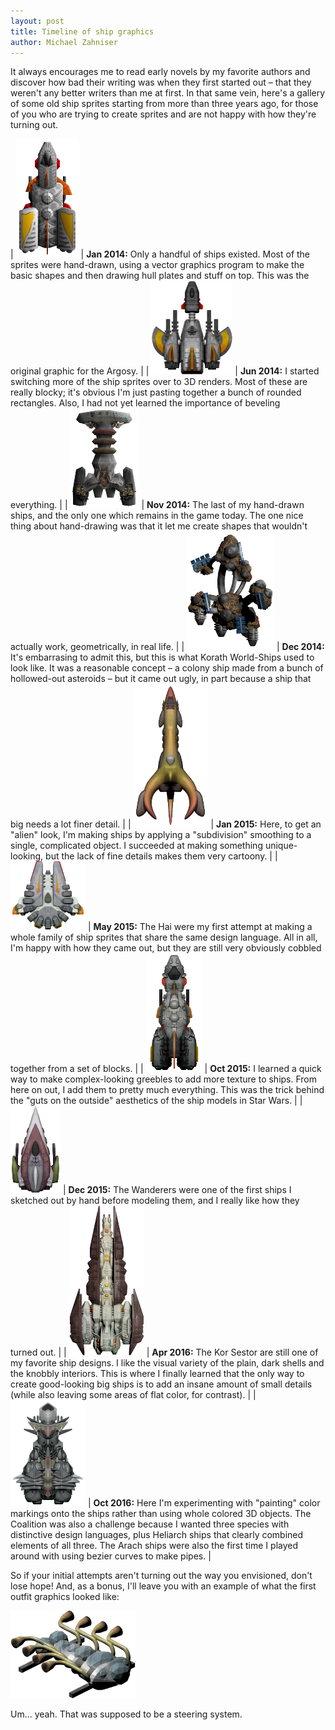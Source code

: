 ```yaml
---
layout: post
title: Timeline of ship graphics
author: Michael Zahniser
---
```

It always encourages me to read early novels by my favorite authors and discover how bad their writing was when they first started out &ndash; that they weren't any better writers than me at first. In that same vein, here's a gallery of some old ship sprites starting from more than three years ago, for those of you who are trying to create sprites and are not happy with how they're turning out.

| <img class="centered shadowed" src="/images/timeline/argosy.png" width="100" height="190" /> | **Jan 2014:** Only a handful of ships existed. Most of the sprites were hand-drawn, using a vector graphics program to make the basic shapes and then drawing hull plates and stuff on top. This was the original graphic for the Argosy. |
| <img class="centered shadowed" src="https://raw.githubusercontent.com/endless-sky/endless-sky/master/images/ship/firebird.png" width="130" height="150" /> | **Jun 2014:** I started switching more of the ship sprites over to 3D renders. Most of these are really blocky; it's obvious I'm just pasting together a bunch of rounded rectangles. Also, I had not yet learned the importance of beveling everything. |
| <img class="centered shadowed" src="/images/timeline/raider.png" width="110" height="160" /> | **Nov 2014:** The last of my hand-drawn ships, and the only one which remains in the game today. The one nice thing about hand-drawing was that it let me create shapes that wouldn't actually work, geometrically, in real life. |
| <img class="centered shadowed" src="/images/timeline/world-ship.png" width="140" height="190" /> | **Dec 2014:** It's embarrasing to admit this, but this is what Korath World-Ships used to look like. It was a reasonable concept &ndash; a colony ship made from a bunch of hollowed-out asteroids &ndash; but it came out ugly, in part because a ship that big needs a lot finer detail. |
| <img class="centered shadowed" src="https://raw.githubusercontent.com/endless-sky/endless-sky/master/images/ship/pug%20enfolta.png" width="120" height="230" /> | **Jan 2015:** Here, to get an "alien" look, I'm making ships by applying a "subdivision" smoothing to a single, complicated object. I succeeded at making something unique-looking, but the lack of fine details makes them very cartoony. |
| <img class="centered shadowed" src="https://raw.githubusercontent.com/endless-sky/endless-sky/master/images/ship/hai%20lightning%20bug.png" width="120" height="110" /> | **May 2015:** The Hai were my first attempt at making a whole family of ship sprites that share the same design language. All in all, I'm happy with how they came out, but they are still very obviously cobbled together from a set of blocks. |
| <img class="centered shadowed" src="https://raw.githubusercontent.com/endless-sky/endless-sky/master/images/ship/modified%20argosy.png" width="90" height="190" /> | **Oct 2015:** I learned a quick way to make complex-looking greebles to add more texture to ships. From here on out, I add them to pretty much everything. This was the trick behind the "guts on the outside" aesthetics of the ship models in Star Wars. |
| <img class="centered shadowed" src="https://raw.githubusercontent.com/endless-sky/endless-sky/master/images/ship/summer%20leaf.png" width="80" height="140" /> | **Dec 2015:** The Wanderers were one of the first ships I sketched out by hand before modeling them, and I really like how they turned out. |
| <img class="centered shadowed" src="/images/timeline/kar-ik-vot.png" width="120" height="240" /> | **Apr 2016:** The Kor Sestor are still one of my favorite ship designs. I like the visual variety of the plain, dark shells and the knobbly interiors. This is where I finally learned that the only way to create good-looking big ships is to add an insane amount of small details (while also leaving some areas of flat color, for contrast). |
| <img class="centered shadowed" src="https://raw.githubusercontent.com/endless-sky/endless-sky/master/images/ship/heliarch%20neutralizer.png" width="120" height="170" /> | **Oct 2016:** Here I'm experimenting with "painting" color markings onto the ships rather than using whole colored 3D objects. The Coalition was also a challenge because I wanted three species with distinctive design languages, plus Heliarch ships that clearly combined elements of all three. The Arach ships were also the first time I played around with using bezier curves to make pipes. |

So if your initial attempts aren't turning out the way you envisioned, don't lose hope! And, as a bonus, I'll leave you with an example of what the first outfit graphics looked like:

<img class="centered shadowed" src="/images/timeline/steering.png" width="200" height="140" />

Um... yeah. That was supposed to be a steering system.

